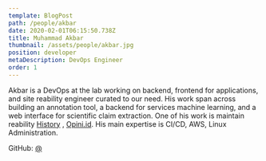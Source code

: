 ```yaml
---
template: BlogPost
path: /people/akbar
date: 2020-02-01T06:15:50.738Z
title: Muhammad Akbar
thumbnail: /assets/people/akbar.jpg
position: developer
metaDescription: DevOps Engineer
order: 1
---
```


Akbar is a DevOps at the lab working on backend, frontend for applications, and site reability engineer curated to our need. His work span across building an annotation tool, a backend for services machine learning, and a web interface for scientific claim extraction. One of his work is maintain reability  [History](https://www.historia.id/) , [Opini.id](https://opini.id). His main expertise is CI/CD, AWS, Linux Administration.

GitHub: [@](https://#)
